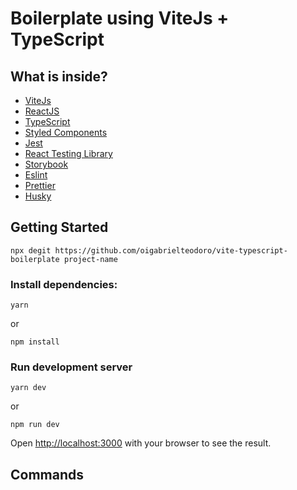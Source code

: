 
# Boilerplate using ViteJs + TypeScript

## What is inside?

- [ViteJs](https://vitejs.dev/)
- [ReactJS](https://reactjs.org/)
- [TypeScript](https://www.typescriptlang.org/)
- [Styled Components](https://styled-components.com/)
- [Jest](https://jestjs.io/)
- [React Testing Library](https://testing-library.com/docs/react-testing-library/intro)
- [Storybook](https://storybook.js.org/)
- [Eslint](https://eslint.org/)
- [Prettier](https://prettier.io/)
- [Husky](https://github.com/typicode/husky)

## Getting Started

```
npx degit https://github.com/oigabrielteodoro/vite-typescript-boilerplate project-name
```

### Install dependencies:

```
yarn
```

or

```
npm install
```

### Run development server

```
yarn dev
```

or 

```
npm run dev
```

Open [http://localhost:3000](http://localhost:3000) with your browser to see the result.

## Commands
